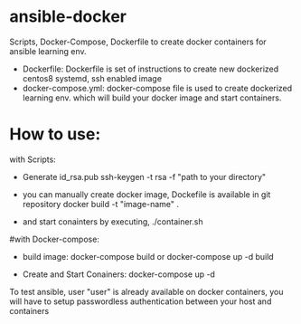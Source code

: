 # ansible-docker
Scripts, Docker-Compose, Dockerfile to create docker containers for ansible learning env.
- Dockerfile: Dockerfile is set of instructions to create new dockerized centos8 systemd, ssh enabled image
- docker-compose.yml: docker-compose file is used to create dockerized learning env. which will build your docker image and start containers.


# How to use:

with Scripts: 
- Generate id_rsa.pub 
  ssh-keygen -t rsa -f "path to your directory"
  
- you can manually create docker image, Dockefile is available in git repository
 docker build -t "image-name" .

- and start conainters by executing,
  ./container.sh

#with Docker-compose:
- build image: 
  docker-compose build or docker-compose up -d build

- Create and Start Conainers:
  docker-compose up -d 

To test ansible, user "user" is already available on docker containers, you will have to setup
 passwordless authentication between your host and containers
